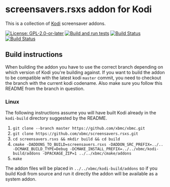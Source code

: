# screensavers.rsxs addon for Kodi

This is a collection of [Kodi](https://kodi.tv) screensaver addons.

[![License: GPL-2.0-or-later](https://img.shields.io/badge/License-GPL%20v2+-blue.svg)](LICENSE.md)
[![Build and run tests](https://github.com/xbmc/screensavers.rsxs/actions/workflows/build.yml/badge.svg?branch=Nexus)](https://github.com/xbmc/screensavers.rsxs/actions/workflows/build.yml)
[![Build Status](https://dev.azure.com/teamkodi/binary-addons/_apis/build/status/xbmc.screensavers.rsxs?branchName=Nexus)](https://dev.azure.com/teamkodi/binary-addons/_build/latest?definitionId=75&branchName=Nexus)
[![Build Status](https://jenkins.kodi.tv/view/Addons/job/xbmc/job/screensavers.rsxs/job/Nexus/badge/icon)](https://jenkins.kodi.tv/blue/organizations/jenkins/xbmc%2Fscreensavers.rsxs/branches/)

## Build instructions

When building the addon you have to use the correct branch depending on which version of Kodi you're building against.
If you want to build the addon to be compatible with the latest kodi `master` commit, you need to checkout the branch with the current kodi codename.
Also make sure you follow this README from the branch in question.

### Linux

The following instructions assume you will have built Kodi already in the `kodi-build` directory 
suggested by the README.

1. `git clone --branch master https://github.com/xbmc/xbmc.git`
2. `git clone https://github.com/xbmc/screensavers.rsxs.git`
3. `cd screensavers.rsxs && mkdir build && cd build`
4. `cmake -DADDONS_TO_BUILD=screensavers.rsxs -DADDON_SRC_PREFIX=../.. -DCMAKE_BUILD_TYPE=Debug -DCMAKE_INSTALL_PREFIX=../../xbmc/kodi-build/addons -DPACKAGE_ZIP=1 ../../xbmc/cmake/addons`
5. `make`

The addon files will be placed in `../../xbmc/kodi-build/addons` so if you build Kodi from source and run it directly 
the addon will be available as a system addon.
